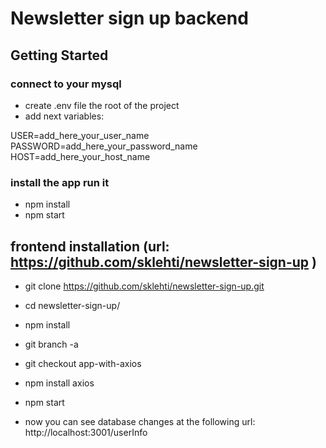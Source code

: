 # Newsletter sign up backend

## Getting Started

### connect to your mysql

- create .env file the root of the project
- add next variables:

USER=add_here_your_user_name \
PASSWORD=add_here_your_password_name \
HOST=add_here_your_host_name

### install the app run it

- npm install
- npm start

## frontend installation (url: https://github.com/sklehti/newsletter-sign-up )

- git clone https://github.com/sklehti/newsletter-sign-up.git
- cd newsletter-sign-up/
- npm install
- git branch -a
- git checkout app-with-axios
- npm install axios
- npm start

- now you can see database changes at the following url: http://localhost:3001/userInfo
